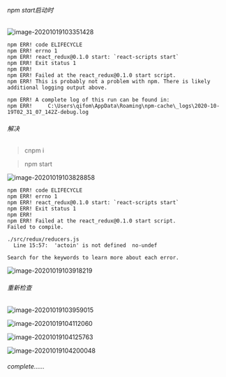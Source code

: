 ###### npm start启动时

![image-20201019103351428](C:\Users\qifom\AppData\Roaming\Typora\typora-user-images\image-20201019103351428.png)

```
npm ERR! code ELIFECYCLE
npm ERR! errno 1
npm ERR! react_redux@0.1.0 start: `react-scripts start`
npm ERR! Exit status 1
npm ERR!
npm ERR! Failed at the react_redux@0.1.0 start script.
npm ERR! This is probably not a problem with npm. There is likely additional logging output above.

npm ERR! A complete log of this run can be found in:
npm ERR!     C:\Users\qifom\AppData\Roaming\npm-cache\_logs\2020-10-19T02_31_07_142Z-debug.log
```

###### 解决

>  cnpm i

> npm start

![image-20201019103828858](C:\Users\qifom\AppData\Roaming\Typora\typora-user-images\image-20201019103828858.png)

```
npm ERR! code ELIFECYCLE
npm ERR! errno 1
npm ERR! react_redux@0.1.0 start: `react-scripts start`
npm ERR! Exit status 1
npm ERR!
npm ERR! Failed at the react_redux@0.1.0 start script.
Failed to compile.

./src/redux/reducers.js
  Line 15:57:  'actoin' is not defined  no-undef       

Search for the keywords to learn more about each error.
```

![image-20201019103918219](C:\Users\qifom\AppData\Roaming\Typora\typora-user-images\image-20201019103918219.png)

###### 重新检查

![image-20201019103959015](C:\Users\qifom\AppData\Roaming\Typora\typora-user-images\image-20201019103959015.png)

![image-20201019104112060](C:\Users\qifom\AppData\Roaming\Typora\typora-user-images\image-20201019104112060.png)

![image-20201019104125763](C:\Users\qifom\AppData\Roaming\Typora\typora-user-images\image-20201019104125763.png)

![image-20201019104200048](C:\Users\qifom\AppData\Roaming\Typora\typora-user-images\image-20201019104200048.png)

###### complete……